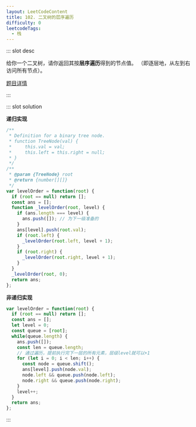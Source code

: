```yaml
---
layout: LeetCodeContent
title: 102. 二叉树的层序遍历
difficulty: 0
leetcodeTags:
  - 栈
---
```



::: slot desc

给你一个二叉树，请你返回其按**层序遍历**得到的节点值。 （即逐层地，从左到右访问所有节点）。

[题目详情](https://leetcode-cn.com/problems/binary-tree-level-order-traversal/)

:::


::: slot solution

**递归实现**

```javascript
/**
 * Definition for a binary tree node.
 * function TreeNode(val) {
 *     this.val = val;
 *     this.left = this.right = null;
 * }
 */
/**
 * @param {TreeNode} root
 * @return {number[][]}
 */
var levelOrder = function(root) {
  if (root == null) return [];
  const ans = [];
  function _levelOrder(root, level) {
    if (ans.length === level) {
      ans.push([]); // 为下一级准备的
    }
    ans[level].push(root.val);
    if (root.left) {
      _levelOrder(root.left, level + 1);
    }
    if (root.right) {
      _levelOrder(root.right, level + 1);
    }
  }
  _levelOrder(root, 0);
  return ans;
};
```

**非递归实现**

```javascript
var levelOrder = function(root) {
  if (root == null) return [];
  const ans = [];
  let level = 0;
  const queue = [root];
  while(queue.length) {
    ans.push([]);
    const len = queue.length;
    // 通过遍历，提前执行完下一层的所有元素，层级level就可以+1
    for (let i = 0; i < len; i++) {
      const node = queue.shift();
      ans[level].push(node.val);
      node.left && queue.push(node.left);
      node.right && queue.push(node.right);
    }
    level++;
  }
  return ans;
};
```

:::